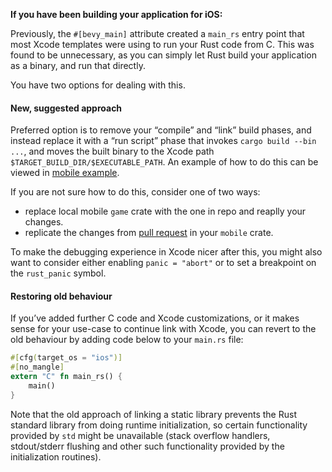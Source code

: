 **If you have been building your application for iOS:**

Previously, the `#[bevy_main]` attribute created a `main_rs` entry point that most Xcode templates were using to run your Rust code from C. This was found to be unnecessary, as you can simply let Rust build your application as a binary, and run that directly.

You have two options for dealing with this.

#### New, suggested approach

Preferred option is to remove your “compile” and “link” build phases, and instead replace it with a “run script” phase that invokes `cargo build --bin ...`, and moves the built binary to the Xcode path `$TARGET_BUILD_DIR/$EXECUTABLE_PATH`. An example of how to do this can be viewed in [mobile example](https://github.com/bevyengine/bevy/tree/main/examples/mobile).

If you are not sure how to do this, consider one of two ways:
- replace local mobile `game` crate with the one in repo and reaplly your changes.
- replicate the changes from [pull request](https://github.com/bevyengine/bevy/pull/14780) in your `mobile` crate.

To make the debugging experience in Xcode nicer after this, you might also want to consider either enabling `panic = "abort"` or to set a breakpoint on the `rust_panic` symbol.

#### Restoring old behaviour

If you’ve added further C code and Xcode customizations, or it makes sense for your use-case to continue link with Xcode, you can revert to the old behaviour by adding code below to your `main.rs` file:

```rust
#[cfg(target_os = "ios")]
#[no_mangle]
extern "C" fn main_rs() {
    main()
}
```

Note that the old approach of linking a static library prevents the Rust standard library from doing runtime initialization, so certain functionality provided by `std` might be unavailable (stack overflow handlers, stdout/stderr flushing and other such functionality provided by the initialization routines).
